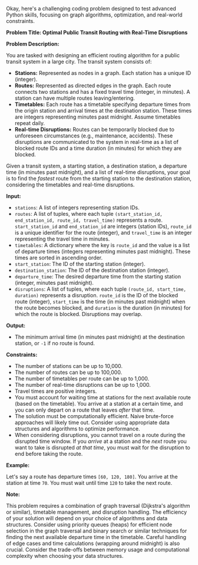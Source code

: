 Okay, here's a challenging coding problem designed to test advanced Python skills, focusing on graph algorithms, optimization, and real-world constraints.

**Problem Title:  Optimal Public Transit Routing with Real-Time Disruptions**

**Problem Description:**

You are tasked with designing an efficient routing algorithm for a public transit system in a large city. The transit system consists of:

*   **Stations:** Represented as nodes in a graph. Each station has a unique ID (integer).
*   **Routes:** Represented as directed edges in the graph. Each route connects two stations and has a fixed travel time (integer, in minutes).  A station can have multiple routes leaving/entering.
*   **Timetables:** Each route has a timetable specifying departure times from the origin station and arrival times at the destination station.  These times are integers representing minutes past midnight.  Assume timetables repeat daily.
*   **Real-time Disruptions:**  Routes can be temporarily blocked due to unforeseen circumstances (e.g., maintenance, accidents).  These disruptions are communicated to the system in real-time as a list of blocked route IDs and a time duration (in minutes) for which they are blocked.

Given a transit system, a starting station, a destination station, a departure time (in minutes past midnight), and a list of real-time disruptions, your goal is to find the *fastest* route from the starting station to the destination station, considering the timetables and real-time disruptions.

**Input:**

*   `stations`: A list of integers representing station IDs.
*   `routes`: A list of tuples, where each tuple `(start_station_id, end_station_id, route_id, travel_time)` represents a route. `start_station_id` and `end_station_id` are integers (station IDs), `route_id` is a unique identifier for the route (integer), and `travel_time` is an integer representing the travel time in minutes.
*   `timetables`: A dictionary where the key is `route_id` and the value is a list of departure times (integers representing minutes past midnight). These times are sorted in ascending order.
*   `start_station`: The ID of the starting station (integer).
*   `destination_station`: The ID of the destination station (integer).
*   `departure_time`: The desired departure time from the starting station (integer, minutes past midnight).
*   `disruptions`: A list of tuples, where each tuple `(route_id, start_time, duration)` represents a disruption. `route_id` is the ID of the blocked route (integer), `start_time` is the time (in minutes past midnight) when the route becomes blocked, and `duration` is the duration (in minutes) for which the route is blocked.  Disruptions may overlap.

**Output:**

*   The minimum arrival time (in minutes past midnight) at the destination station, or `-1` if no route is found.

**Constraints:**

*   The number of stations can be up to 10,000.
*   The number of routes can be up to 100,000.
*   The number of timetables per route can be up to 1,000.
*   The number of real-time disruptions can be up to 1,000.
*   Travel times are positive integers.
*   You must account for waiting time at stations for the next available route (based on the timetable).  You arrive at a station at a certain time, and you can only depart on a route that leaves *after* that time.
*   The solution must be computationally efficient.  Naive brute-force approaches will likely time out.  Consider using appropriate data structures and algorithms to optimize performance.
*   When considering disruptions, you cannot travel on a route during the disrupted time window. If you *arrive* at a station and the *next* route you want to take is disrupted *at that time*, you must wait for the disruption to end before taking the route.

**Example:**

Let's say a route has departure times `[60, 120, 180]`. You arrive at the station at time `70`. You must wait until time `120` to take the next route.

**Note:**

This problem requires a combination of graph traversal (Dijkstra's algorithm or similar), timetable management, and disruption handling. The efficiency of your solution will depend on your choice of algorithms and data structures. Consider using priority queues (heaps) for efficient node selection in the graph traversal and binary search or similar techniques for finding the next available departure time in the timetable.  Careful handling of edge cases and time calculations (wrapping around midnight) is also crucial. Consider the trade-offs between memory usage and computational complexity when choosing your data structures.

